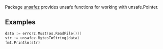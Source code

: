 Package [unsafez](https://pkg.go.dev/ezpkg.io/unsafez) provides unsafe functions for working with unsafe.Pointer.

## Examples

```go
data := errorz.Must(os.ReadFile()))
str := unsafez.BytesToString(data)
fmt.Println(str)
```
